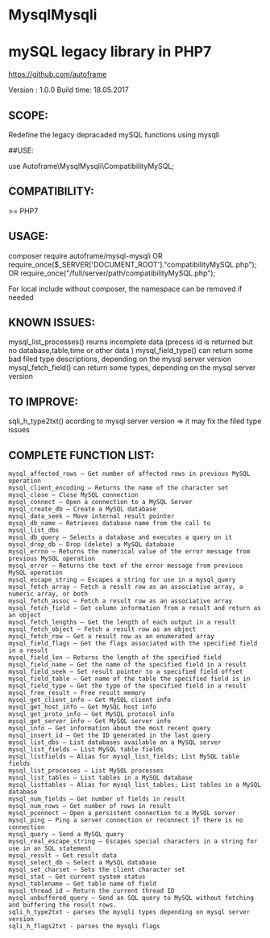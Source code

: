 # MysqlMysqli
# mySQL legacy library in PHP7

https://github.com/autoframe

Version :		1.0.0
Build time: 	18.05.2017

## SCOPE:
Redefine the legacy depracaded mySQL functions using mysqli

##USE:

use Autoframe\MysqlMysqli\CompatibilityMySQL;

## COMPATIBILITY: 

&gt;= PHP7

## USAGE:
composer require autoframe/mysql-mysqli
OR require_once($_SERVER['DOCUMENT_ROOT']."compatibilityMySQL.php");
OR require_once("/full/server/path/compatibilityMySQL.php");

For local include without composer, the namespace can be removed if needed


## KNOWN ISSUES:
mysql_list_processes() reurns incomplete data (precess id is returned but no database,table,time or other data )
mysql_field_type() can return some bad filed type descriptions, depending on the mysql server version
mysql_fetch_field() can return some types, depending on the mysql server version

## TO IMPROVE:
sqli_h_type2txt() acording to mysql server version => it may fix the filed type issues

## COMPLETE FUNCTION LIST:

    mysql_affected_rows — Get number of affected rows in previous MySQL operation
    mysql_client_encoding — Returns the name of the character set
    mysql_close — Close MySQL connection
    mysql_connect — Open a connection to a MySQL Server
    mysql_create_db — Create a MySQL database
    mysql_data_seek — Move internal result pointer
    mysql_db_name — Retrieves database name from the call to mysql_list_dbs
    mysql_db_query — Selects a database and executes a query on it
    mysql_drop_db — Drop (delete) a MySQL database
    mysql_errno — Returns the numerical value of the error message from previous MySQL operation
    mysql_error — Returns the text of the error message from previous MySQL operation
    mysql_escape_string — Escapes a string for use in a mysql_query
    mysql_fetch_array — Fetch a result row as an associative array, a numeric array, or both
    mysql_fetch_assoc — Fetch a result row as an associative array
    mysql_fetch_field — Get column information from a result and return as an object
    mysql_fetch_lengths — Get the length of each output in a result
    mysql_fetch_object — Fetch a result row as an object
    mysql_fetch_row — Get a result row as an enumerated array
    mysql_field_flags — Get the flags associated with the specified field in a result
    mysql_field_len — Returns the length of the specified field
    mysql_field_name — Get the name of the specified field in a result
    mysql_field_seek — Set result pointer to a specified field offset
    mysql_field_table — Get name of the table the specified field is in
    mysql_field_type — Get the type of the specified field in a result
    mysql_free_result — Free result memory
    mysql_get_client_info — Get MySQL client info
    mysql_get_host_info — Get MySQL host info
    mysql_get_proto_info — Get MySQL protocol info
    mysql_get_server_info — Get MySQL server info
    mysql_info — Get information about the most recent query
    mysql_insert_id — Get the ID generated in the last query
    mysql_list_dbs — List databases available on a MySQL server
    mysql_list_fields — List MySQL table fields
    mysql_listfields — Alias for mysql_list_fields; List MySQL table fields
    mysql_list_processes — List MySQL processes
    mysql_list_tables — List tables in a MySQL database
    mysql_listtables — Alias for mysql_list_tables; List tables in a MySQL database
    mysql_num_fields — Get number of fields in result
    mysql_num_rows — Get number of rows in result
    mysql_pconnect — Open a persistent connection to a MySQL server
    mysql_ping — Ping a server connection or reconnect if there is no connection
    mysql_query — Send a MySQL query
    mysql_real_escape_string — Escapes special characters in a string for use in an SQL statement
    mysql_result — Get result data
    mysql_select_db — Select a MySQL database
    mysql_set_charset — Sets the client character set
    mysql_stat — Get current system status
    mysql_tablename — Get table name of field
    mysql_thread_id — Return the current thread ID
    mysql_unbuffered_query — Send an SQL query to MySQL without fetching and buffering the result rows.
    sqli_h_type2txt - parses the mysqli types depending on mysql server version
    sqli_h_flags2txt - parses the mysqli flags
